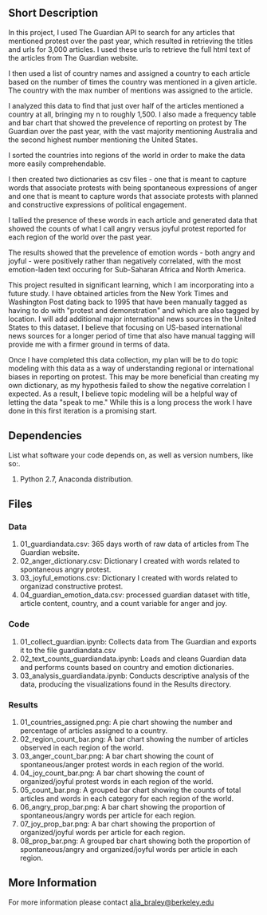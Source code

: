 ## Short Description

In this project, I used The Guardian API to search for any articles that mentioned protest over the past year, which resulted in retrieving the titles and urls for 3,000 articles. I used these urls to retrieve the full html text of the articles from The Guardian website. 

I then used a list of country names and assigned a country to each article based on the number of times the country was mentioned in a given article. The country with the max number of mentions was assigned to the article. 

I analyzed this data to find that just over half of the articles mentioned a country at all, bringing my n to roughly 1,500. I also made a frequency table and bar chart that showed the prevelence of reporting on protest by The Guardian over the past year, with the vast majority mentioning Australia and the second highest number mentioning the United States. 

I sorted the countries into regions of the world in order to make the data more easily comprehendable. 

I then created two dictionaries as csv files - one that is meant to capture words that associate protests with being spontaneous expressions of anger and one that is meant to capture words that associate protests with planned and constructive expressions of political engagement. 

I tallied the presence of these words in each article and generated data that showed the counts of what I call angry versus joyful protest reported for each region of the world over the past year. 

The results showed that the prevelence of emotion words - both angry and joyful - were positively rather than negatively correlated, with the most emotion-laden text occuring for Sub-Saharan Africa and North America. 

This project resulted in significant learning, which I am incorporating into a future study. I have obtained articles from the New York Times and Washington Post dating back to 1995 that have been manually tagged as having to do with "protest and demonstration" and which are also tagged by location. I will add additional major international news sources in the United States to this dataset. I believe that focusing on US-based international news sources for a longer period of time that also have manual tagging will provide me with a firmer ground in terms of data. 

Once I have completed this data collection, my plan will be to do topic modeling with this data as a way of understanding regional or international biases in reporting on protest. This may be more beneficial than creating my own dictionary, as my hypothesis failed to show the negative correlation I expected. As a result, I believe topic modeling will be a helpful way of letting the data "speak to me." While this is a long process the work I have done in this first iteration is a promising start. 

## Dependencies

List what software your code depends on, as well as version numbers, like so:.

1. Python 2.7, Anaconda distribution.


## Files

### Data

1. 01_guardiandata.csv: 365 days worth of raw data of articles from The Guardian website. 
2. 02_anger_dictionary.csv: Dictionary I created with words related to spontaneous angry protest. 
3. 03_joyful_emotions.csv: Dictionary I created with words related to organizad constructive protest. 
4. 04_guardian_emotion_data.csv: processed guardian dataset with title, article content, country, and a count variable for anger and joy.

### Code

1. 01_collect_guardian.ipynb: Collects data from The Guardian and exports it to the file guardiandata.csv
2. 02_text_counts_guardiandata.ipynb: Loads and cleans Guardian data and performs counts based on country and emotion dictionaries. 
2. 03_analysis_guardiandata.ipynb: Conducts descriptive analysis of the data, producing the visualizations found in the Results directory.

### Results

1. 01_countries_assigned.png: A pie chart showing the number and percentage of articles assigned to a country. 
2. 02_region_count_bar.png: A bar chart showing the number of articles observed in each region of the world. 
3. 03_anger_count_bar.png: A bar chart showing the count of spontaneous/anger protest words in each region of the world. 
4. 04_joy_count_bar.png: A bar chart showing the count of organized/joyful protest words in each region of the world. 
5. 05_count_bar.png: A grouped bar chart showing the counts of total articles and words in each category for each region of the world. 
6. 06_angry_prop_bar.png: A bar chart showing the proportion of spontaneous/angry words per article for each region. 
7. 07_joy_prop_bar.png: A bar chart showing the proportion of organized/joyful words per article for each region. 
8. 08_prop_bar.png: A grouped bar chart showing both the proportion of spontaneous/angry and organized/joyful words per article in each region. 

## More Information

For more information please contact alia_braley@berkeley.edu